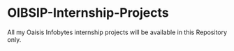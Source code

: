 # OIBSIP-Internship-Projects
All my Oaisis Infobytes internship projects will be available in this Repository only.
